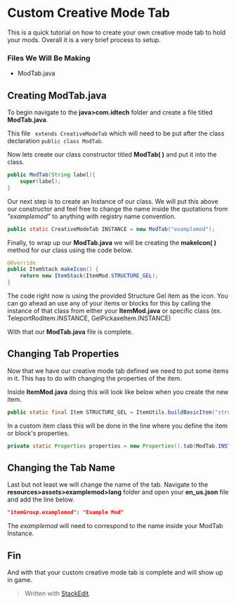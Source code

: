# Custom Creative Mode Tab

This is a quick tutorial on how to create your own creative mode tab to hold your mods. Overall it is a very brief process to setup.

### Files We Will Be Making
* ModTab.java

## Creating ModTab.java
To begin navigate to the **java>com.idtech** folder and create a file titled **ModTab.java**.

This file ``` extends CreativeModeTab``` which will need to be put after the class declaration ```public class ModTab```.

Now lets create our class constructor titled **ModTab( )** and put it into the class.

```java
public ModTab(String label){  
    super(label);  
}
```

Our next step is to create an Instance of our class. We will put this above our constructor and feel free to change the name inside the quotations from *"examplemod"* to anything with registry name convention.

```java
public static CreativeModeTab INSTANCE = new ModTab("examplemod");
```

Finally, to wrap up our **ModTab.java** we will be creating the **makeIcon( )** method for our class using the code below.

```java
@Override  
public ItemStack makeIcon() {  
    return new ItemStack(ItemMod.STRUCTURE_GEL);  
}
```

The code right now is using the provided Structure Gel item as the icon. You can go ahead an use any of your items or blocks for this by calling the instance of that class from either your **ItemMod.java** or specific class (ex. TeleportRodItem.INSTANCE, GelPickaxeItem.INSTANCE)

With that our **ModTab.java** file is complete.

## Changing Tab Properties
Now that we have our creative mode tab defined we need to put some items in it. This has to do with changing the properties of the item.

Inside **ItemMod.java** doing this will look like below when you create the new item.
```java
public static final Item STRUCTURE_GEL = ItemUtils.buildBasicItem("structuregel", ModTab.INSTANCE);
```

In a custom item class this will be done in the line where you define the item or block's properties.
```java
private static Properties properties = new Properties().tab(ModTab.INSTANCE).food(foodproperties);
```

## Changing the Tab Name
Last but not least we will change the name of the tab. Navigate to the **resources>assets>examplemod>lang** folder and open your **en_us.json** file and add the line below.

```json
"itemGroup.examplemod": "Example Mod"
```

The *examplemod* will need to correspond to the name inside your ModTab Instance.

## Fin
And with that your custom creative mode tab is complete and will show up in game.

> Written with [StackEdit](https://stackedit.io/).
